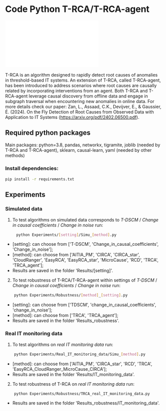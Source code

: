# Code Python T-RCA/T-RCA-agent

![Overview of TRCA](TRCA.pdf)

T-RCA is an algorithm designed to rapidly detect root causes of anomalies in threshold-based IT
systems. An extension of T-RCA, called T-RCA-agent, has been introduced to address scenarios where root causes are causally related by incorporating interventions from an agent. 
Both T-RCA and T-RCA-agent leverage causal discovery from offline data and engage in subgraph traversal when encountering new anomalies in online data.
For more details check our paper: Zan, L., Assaad, C.K., Devijver, E., & Gaussier, É. (2024). On the Fly Detection of Root Causes from Observed Data with Application to IT Systems (https://arxiv.org/pdf/2402.06500.pdf).
## Required python packages

Main packages: python=3.8, pandas, networkx, tigramite, joblib (needed by T-RCA and T-RCA-agent), 
sklearn, causal-learn, yaml (needed by other methods) 

### Install dependencies:
```bash
pip install -r requirements.txt
```

## Experiments
### Simulated data
1. To test algorithms on simulated data corresponds to _T-DSCM_ / _Change in causal coefficients_ / _Change in noise_ run:
```bash
     python Experiments/[setting]/Simu_[method].py
```
- [setting]: can choose from ['T-DSCM', 'Change_in_causal_coefficients', 'Change_in_noise'];
- [method]: can choose from ['AITIA_PM', 'CIRCA', 'CIRCA_star', 'CloudRanger',
'EasyRCA', 'EasyRCA_star', 'MicroCause', 'RCD', 'TRCA', 'TRCA_agent'];
- Results are saved in the folder 'Results/[setting]'.

2. To test robustness of T-RCA/T-RCA-agent within settings of _T-DSCM_ / _Change in causal coefficients_ / _Change in noise_ run:
```bash
    python Experiments/Robustness/[method]_[setting].py
```
- [setting]: can choose from ['TDSCM', 'change_in_causal_coefficients', 'change_in_noise'];
- [method]: can choose from ['TRCA', 'TRCA_agent'];
- Results are saved in the folder 'Results_robustness'.

### Real IT monitoring data
1. To test algorithms on _real IT monitoring data_ run:
```bash
    python Experiments/Real_IT_monitoring_data/Simu_[method].py
```
- [method]: can choose from ['AITIA_PM', 'CIRCA_star', 'RCD', 'TRCA', 'EasyRCA_CloudRanger_MicroCause_CIRCA'];
- Results are saved in the folder 'Results/IT_monitoring_data'.

2. To test robustness of T-RCA on _real IT monitoring data_ run:
```bash
    python Experiments/Robustness/TRCA_real_IT_monitoring_data.py
```
- Results are saved in the folder 'Results_robustness/IT_monitoring_data'.
